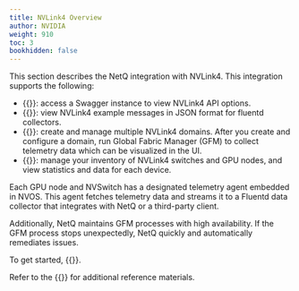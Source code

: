 ```yaml
---
title: NVLink4 Overview
author: NVIDIA
weight: 910
toc: 3
bookhidden: false
---
```


This section describes the NetQ integration with NVLink4. This integration supports the following:


 - {{<exlink url="https://docs.nvidia.com/networking-ethernet-software/cumulus-netq-43/api/index.html" text="API reference">}}: access a Swagger instance to view NVLink4 API options.
 - {{<link title="NVLink4 Fluentd Reference" text="Fluentd message reference">}}: view NVLink4 example messages in JSON format for fluentd collectors.
 - {{<link title="NVLink4 Domain Management" text="Domain management">}}: create and manage multiple NVLink4 domains. After you create and configure a domain, run Global Fabric Manager (GFM) to collect telemetry data which can be visualized in the UI.
 - {{<link title="NVLink4 Inventory Management" text="Inventory management">}}: manage your inventory of NVLink4 switches and GPU nodes, and view statistics and data for each device.
 

 Each GPU node and NVSwitch has a designated telemetry agent embedded in NVOS. This agent fetches telemetry data and streams it to a Fluentd data collector that integrates with NetQ or a third-party client. 
 
 Additionally, NetQ maintains GFM processes with high availability. If the GFM process stops unexpectedly, NetQ quickly and automatically remediates issues.

 To get started, {{<link title="NVLink4 Installation Management" text="install NetQ">}}.

 Refer to the {{<link title="NVLink4 Glossary" text="glossary">}} for additional reference materials.